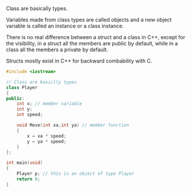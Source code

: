 Class are basically types.

Variables made from class types are called objects and a new object variable is called an instance or a class instance.

There is no real difference between a struct and a class in C++, except for the visibility, in a struct all the members are public by default, while in a class all the members a private by default.

Structs mostly exist in C++ for backward combability with C.
```cpp
#include <iostream>

// Class are basiclly types
class Player
{
public:
	int x; // member variable
	int y;
	int speed;

	void Move(int xa,int ya) // member function
	{
		x = xa * speed;
		y = ya * speed;
	}
};

int main(void)
{
	Player p; // this is an object of type Player
	return 0;
}
```